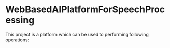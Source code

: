 # WebBasedAIPlatformForSpeechProcessing
This project is a platform which can be used to performing following operations:

